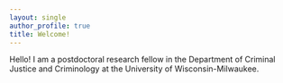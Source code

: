 ```yaml
---
layout: single
author_profile: true
title: Welcome!
---	
```

Hello! I am a postdoctoral research fellow in the Department of Criminal Justice and Criminology at the University of Wisconsin-Milwaukee. 
  

